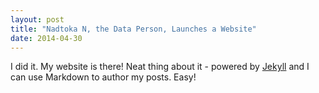 ```yaml
---
layout: post
title: "Nadtoka N, the Data Person, Launches a Website"
date: 2014-04-30
---
```


I did it. My website is there! Neat thing about it - powered by [Jekyll](http://jekyllrb.com) and I can use Markdown to author my posts. Easy!
